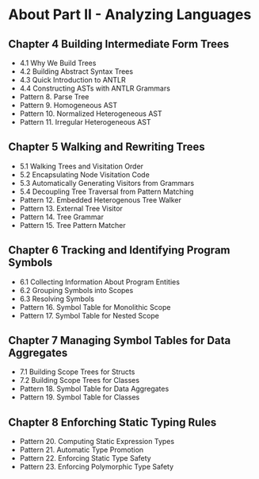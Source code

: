 # About Part II - Analyzing Languages

## Chapter 4 Building Intermediate Form Trees
* 4.1 Why We Build Trees
* 4.2 Building Abstract Syntax Trees
* 4.3 Quick Introduction to ANTLR
* 4.4 Constructing ASTs with ANTLR Grammars
* Pattern 8. Parse Tree
* Pattern 9. Homogeneous AST
* Pattern 10. Normalized Heterogeneous AST
* Pattern 11. Irregular Heterogeneous AST

## Chapter 5 Walking and Rewriting Trees
* 5.1 Walking Trees and Visitation Order
* 5.2 Encapsulating Node Visitation Code
* 5.3 Automatically Generating Visitors from Grammars
* 5.4 Decoupling Tree Traversal from Pattern Matching
* Pattern 12. Embedded Heterogenous Tree Walker
* Pattern 13. External Tree Visitor
* Pattern 14. Tree Grammar
* Pattern 15. Tree Pattern Matcher

## Chapter 6 Tracking and Identifying Program Symbols
* 6.1 Collecting Information About Program Entities
* 6.2 Grouping Symbols into Scopes
* 6.3 Resolving Symbols
* Pattern 16. Symbol Table for Monolithic Scope
* Pattern 17. Symbol Table for Nested Scope

## Chapter 7 Managing Symbol Tables for Data Aggregates
* 7.1 Building Scope Trees for Structs
* 7.2 Building Scope Trees for Classes
* Pattern 18. Symbol Table for Data Aggregates
* Pattern 19. Symbol Table for Classes

## Chapter 8 Enforching Static Typing Rules
* Pattern 20. Computing Static Expression Types
* Pattern 21. Automatic Type Promotion
* Pattern 22. Enforcing Static Type Safety
* Pattern 23. Enforcing Polymorphic Type Safety
